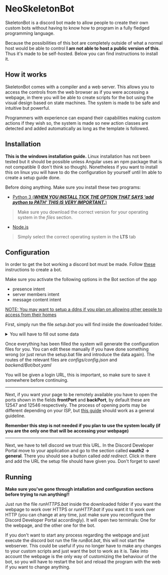 # NeoSkeletonBot

SkeletonBot is a discord bot made to allow people to create their own custom bots without having to know how to program in a fully fledged programming language. 

Because the possibilities of this bot are completely outside of what a normal host would be able to control **I am not able to host a public version of this**. Thus it's made to be self-hosted. Below you can find instructions to install it.

## How it works

SkeletonBot comes with a compiler and a web server. This allows you to access the controls from the web browser as if you were accessing a webpage, in there you will be able to create scripts for the bot using the visual design based on state machines. The system is made to be safe and intuitive but powerful.

Programmers with experience can expand their capabilities making custom actions if they wish so, the system is made so new action classes are detected and added automatically as long as the template is followed.  

## Installation

**This is the windows installation guide.** Linux installation has not been tested but it should be possible unless Angular uses an npm package that is not compatible (I don't think so though). Nonetheless if you want to install this on linux you will have to do the configuration by yourself until Im able to create a setup guide done.

Before doing anything. Make sure you install these two programs:

 - [Python 3 (***WHEN YOU INSTALL TICK THE OPTION THAT SAYS 'add python to PATH' THIS IS VERY IMPORTANT.***)](https://www.python.org/downloads/)  
> Make sure you download the correct version for your operating system in the *files* section.  


 - [Node.js](https://nodejs.org/en/download/)  
> Simply select the correct operating system in the **LTS** tab  


## Configuration

In order to get the bot working a discord bot must be made. Follow [these](https://dsharpplus.github.io/articles/basics/bot_account.html) instructions to create a bot.

Make sure you activate the following options in the Bot section of the app

 - presence intent
 - server members intent
 - message content intent

<ins>NOTE: You may want to setup a [ddns](https://www.noip.com) if you plan on allowing other people to access from their homes<ins>

First, simply run the file *setup.bat* you will find inside the downloaded folder.  
 
 <details>
  <summary>You will have to fill out some data</summary>
   - Your IP or DNS route will be the main body of the url (it's basically the "something.com" part of a URL), most likely you won't have any. If you plan to use this locally then "localhost" will do the trick just fine, but if you plan on having this publicly then you will either need a ddns (noted before) or your public IP (most IPs change from time to time, so if you choose this then it will probably break eventually). To get your IP simply look up in google "what is my IP" and you will be shown something in the format of x.x.x.x (e.g 123.456.78.9).  <br> <br> 
   - The bot server port is the number the bot app "binds" to. If you don't know what this is then just leave the default.  <br> <br> 
   - The website port is the number the website "binds" to. As with the bot port, if you don't know what it is then just leave it as default.  <br> <br> 
   - The listen port is the IPs that the bot will be listening to. 0.0.0.0 means it will listen to everything. If you are going to run this locally you can change this to 127.0.0.1 so it only listens to your own pc, but this is not necessary and 0.0.0.0 will work just fine.  <br> <br> 
   - the https option will just let the program know better how to generate the login URL (details about this below). This will not have any effect in the configuration of the system onwards.  <br> <br> 
   - The Client secret is a code provided by Discord in order to connect with them. Do not share this code with anyone. This should be given in the Discord Developer Portal app, just follow the path given in the terminal.  <br> <br> 
   - The Client ID is the id of the user created for your bot in discord. Follow the path given in the terminal.  <br> <br> 
   - The token is a secret code that lets Discord know that bot is yours. Do not share this code with anyone. Can be found in the path given by the terminal.  <br> <br> 
 </details>
 
 Once everything has been filled the system will generate the configuration files for you. You can edit these manually if you have done something wrong (or just rerun the setup.bat file and introduce the data again). The routes of the relevant files are *configs/config.json* and *backend/Bot/bot.yaml*
 
You will be given a login URL, this is important, so make sure to save it somewhere before continuing.
 
---
 
Next, if you want your page to be remotely available you have to open the ports shown in the fields **frontPort** and **backPort**, by default these are 12547 and 12546 respectively. The process of opening ports may be different depending on your ISP, but [this guide](https://nordvpn.com/es/blog/open-ports-on-router/) should work as a general guideline.
 
**Remember this step is not needed if you plan to use the system locally (if you are the only one that will be accessing your webpage)**  
 
---
 
Next, we have to tell discord we trust this URL. In the Discord Developer Portal move to your application and go to the section called **oauth2 -> general**. There you should see a button called *add redirect*. Click in there and add the URL the setup file should have given you. Don't forget to save!

## Running

**Make sure you've gone through intallation and configuration sections before trying to run anything!!**

Just run the file *runHTTPS.bat* inside the downloaded folder if you want the webpage to work over HTTPS or *runHTTP.bat* if you want it to work over HTTP (you can change at any time, just make sure you reconfigure the Discord Developer Portal accordingly). It will open two terminals: One for the webpage, and the other one for the bot.

If you don't want to start any process regarding the webpage and just execute the discord bot run the file *runBot.bat*, this will not start the webserver. This could be useful if you no longer have to make any changes to your custom scripts and just want the bot to work as it is. Take into account the webpage is the only way of customizing the behaviour of the bot, so you will have to restart the bot and reload the program with the web if you want to change anything.

